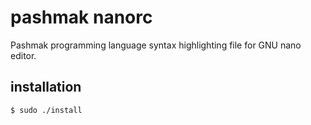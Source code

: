 # pashmak nanorc
Pashmak programming language syntax highlighting file for GNU nano editor.

## installation
```bash
$ sudo ./install
```

